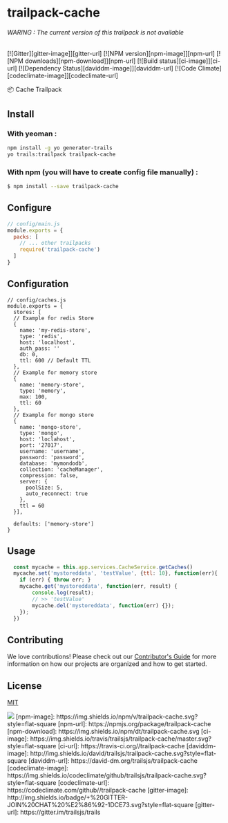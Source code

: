 # trailpack-cache
###### WARING : The current version of this trailpack is not available

[![Gitter][gitter-image]][gitter-url]
[![NPM version][npm-image]][npm-url]
[![NPM downloads][npm-download]][npm-url]
[![Build status][ci-image]][ci-url]
[![Dependency Status][daviddm-image]][daviddm-url]
[![Code Climate][codeclimate-image]][codeclimate-url]

:package: Cache Trailpack


## Install
### With yeoman :

```sh
npm install -g yo generator-trails
yo trails:trailpack trailpack-cache
```
### With npm (you will have to create config file manually) :
```sh
$ npm install --save trailpack-cache
```

## Configure

```js
// config/main.js
module.exports = {
  packs: [
    // ... other trailpacks
    require('trailpack-cache')
  ]
}
```

## Configuration

```
// config/caches.js
module.exports = {
  stores: [
  // Example for redis Store
  {
    name: 'my-redis-store',
    type: 'redis',
    host: 'localhost',
    auth_pass: ''
    db: 0,
    ttl: 600 // Default TTL
  },
  // Example for memory store
  {
    name: 'memory-store',
    type: 'memory',
    max: 100,
    ttl: 60
  },
  // Example for mongo store
  {
    name: 'mongo-store',
    type: 'mongo',
    host: 'loclahost',
    port: '27017',
    username: 'username',
    password: 'password',
    database: 'mymondodb',
    collection: 'cacheManager',
    compression: false,
    server: {
      poolSize: 5,
      auto_reconnect: true
    },
    ttl = 60
  }],

  defaults: ['memory-store']
}
```
## Usage

```JavaScript
  const mycache = this.app.services.CacheService.getCaches()
  mycache.set('mystoreddata', 'testValue', {ttl: 10}, function(err){
    if (err) { throw err; }
    mycache.get('mystoreddata', function(err, result) {
        console.log(result);
        // >> 'testValue'
        mycache.del('mystoreddata', function(err) {});
    });
  })
```

## Contributing
We love contributions! Please check out our [Contributor's Guide](https://github.com/trailsjs/trails/blob/master/.github/CONTRIBUTING.md) for more
information on how our projects are organized and how to get started.

## License
[MIT](https://github.com/trailsjs/trailpack-hapi/blob/master/LICENSE)

<img src="http://i.imgur.com/dCjNisP.png">
[npm-image]: https://img.shields.io/npm/v/trailpack-cache.svg?style=flat-square
[npm-url]: https://npmjs.org/package/trailpack-cache
[npm-download]: https://img.shields.io/npm/dt/trailpack-cache.svg
[ci-image]: https://img.shields.io/travis/trailsjs/trailpack-cache/master.svg?style=flat-square
[ci-url]: https://travis-ci.org//trailpack-cache
[daviddm-image]: http://img.shields.io/david/trailsjs/trailpack-cache.svg?style=flat-square
[daviddm-url]: https://david-dm.org/trailsjs/trailpack-cache
[codeclimate-image]: https://img.shields.io/codeclimate/github/trailsjs/trailpack-cache.svg?style=flat-square
[codeclimate-url]: https://codeclimate.com/github//trailpack-cache
[gitter-image]: http://img.shields.io/badge/+%20GITTER-JOIN%20CHAT%20%E2%86%92-1DCE73.svg?style=flat-square
[gitter-url]: https://gitter.im/trailsjs/trails
